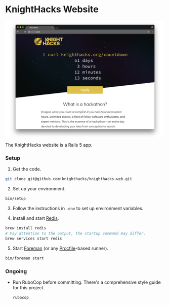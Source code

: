 # KnightHacks Website

![Website screenshot](./screenshot.png)

The KnightHacks website is a Rails 5 app.

### Setup

1. Get the code.

  ```sh
  git clone git@github.com:knighthacks/knighthacks-web.git
  ```

2. Set up your environment.
  ```sh
  bin/setup
  ```

3. Follow the instructions in `.env` to set up environment variables.

4. Install and start [Redis].

  ```sh
  brew install redis
  # Pay attention to the output, the startup command may differ.
  brew services start redis
  ```

5. Start [Foreman] (or any [Procfile]-based runner).
  ```sh
  bin/foreman start
  ```

[Redis]: https://redis.io
[Foreman]: https://github.com/ddollar/foreman
[Procfile]: https://devcenter.heroku.com/articles/procfile

### Ongoing

* Run RuboCop before committing. There's a comprehensive style guide for this project.

  ```
  rubocop
  ```
